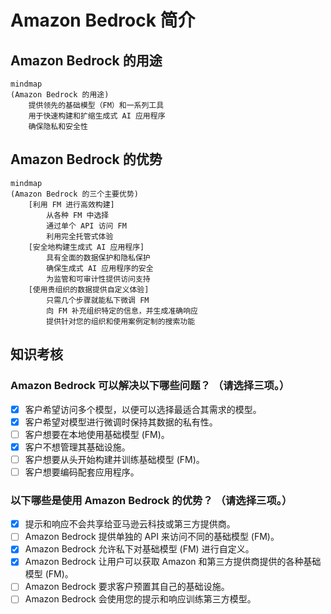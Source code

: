# Amazon Bedrock 简介

## Amazon Bedrock 的用途

```mermaid
mindmap
(Amazon Bedrock 的用途)
    提供领先的基础模型（FM）和一系列工具
    用于快速构建和扩缩生成式 AI 应用程序
    确保隐私和安全性
```

## Amazon Bedrock 的优势

```mermaid
mindmap
(Amazon Bedrock 的三个主要优势)
    [利用 FM 进行高效构建]
        从各种 FM 中选择
        通过单个 API 访问 FM
        利用完全托管式体验
    [安全地构建生成式 AI 应用程序]
        具有全面的数据保护和隐私保护
        确保生成式 AI 应用程序的安全
        为监管和可审计性提供访问支持
    [使用贵组织的数据提供自定义体验]
        只需几个步骤就能私下微调 FM
        向 FM 补充组织特定的信息，并生成准确响应
        提供针对您的组织和使用案例定制的搜索功能
```

## 知识考核

### Amazon Bedrock 可以解决以下哪些问题？ （请选择三项。）

- [X] 客户希望访问多个模型，以便可以选择最适合其需求的模型。
- [X] 客户希望对模型进行微调时保持其数据的私有性。
- [ ] 客户想要在本地使用基础模型 (FM)。
- [X] 客户不想管理其基础设施。
- [ ] 客户想要从头开始构建并训练基础模型 (FM)。
- [ ] 客户想要编码配套应用程序。

### 以下哪些是使用 Amazon Bedrock 的优势？ （请选择三项。）

- [X] 提示和响应不会共享给亚马逊云科技或第三方提供商。
- [ ] Amazon Bedrock 提供单独的 API 来访问不同的基础模型 (FM)。
- [X] Amazon Bedrock 允许私下对基础模型 (FM) 进行自定义。
- [X] Amazon Bedrock 让用户可以获取 Amazon 和第三方提供商提供的各种基础模型 (FM)。
- [ ] Amazon Bedrock 要求客户预置其自己的基础设施。
- [ ] Amazon Bedrock 会使用您的提示和响应训练第三方模型。